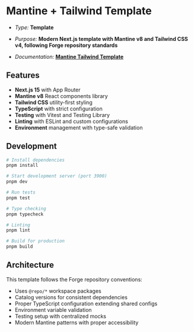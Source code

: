 # Mantine + Tailwind Template

- _Type:_ **Template**

- _Purpose:_ **Modern Next.js template with Mantine v8 and Tailwind CSS v4,
  following Forge repository standards**

- _Documentation:_
  **[Mantine Tailwind Template](../docs/apps/next-app-mantine-tailwind-template.mdx)**

## Features

- **Next.js 15** with App Router
- **Mantine v8** React components library
- **Tailwind CSS** utility-first styling
- **TypeScript** with strict configuration
- **Testing** with Vitest and Testing Library
- **Linting** with ESLint and custom configurations
- **Environment** management with type-safe validation

## Development

```bash
# Install dependencies
pnpm install

# Start development server (port 3900)
pnpm dev

# Run tests
pnpm test

# Type checking
pnpm typecheck

# Linting
pnpm lint

# Build for production
pnpm build
```

## Architecture

This template follows the Forge repository conventions:

- Uses `@repo/*` workspace packages
- Catalog versions for consistent dependencies
- Proper TypeScript configuration extending shared configs
- Environment variable validation
- Testing setup with centralized mocks
- Modern Mantine patterns with proper accessibility
